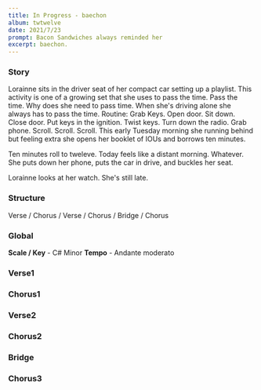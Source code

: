 ```yaml
---
title: In Progress - baechon
album: twtwelve
date: 2021/7/23
prompt: Bacon Sandwiches always reminded her
excerpt: baechon.
---
```

### Story
Lorainne sits in the driver seat of her compact car setting up a playlist. This activity is one of a growing set that she uses to pass the time. Pass the time. Why does she need to pass time. When she's driving alone she always has to pass the time. Routine: Grab Keys. Open door. Sit down. Close door. Put keys in the ignition. Twist keys. Turn down the radio. Grab phone. Scroll. Scroll. Scroll. This early Tuesday morning she running behind but feeling extra she opens her booklet of IOUs and borrows ten minutes.

Ten minutes roll to tweleve. Today feels like a distant morning. Whatever. She puts down her phone, puts the car in drive, and buckles her seat.

Lorainne looks at her watch. She's still late.

### Structure
Verse / Chorus / Verse / Chorus / Bridge / Chorus

### Global
**Scale / Key** - C# Minor
**Tempo** - Andante moderato

### Verse1

### Chorus1

### Verse2

### Chorus2

### Bridge

### Chorus3
